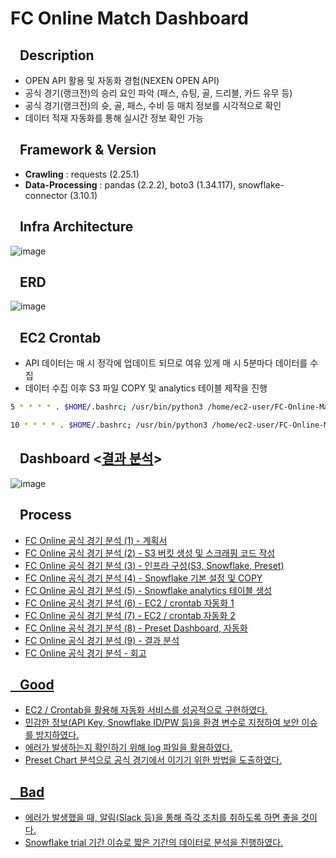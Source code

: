 # FC Online Match Dashboard

## &nbsp;&nbsp;&nbsp;Description
- OPEN API 활용 및 자동화 경험(NEXEN OPEN API)
- 공식 경기(랭크전)의 승리 요인 파악 (패스, 슈팅, 골, 드리블, 카드 유무 등)
- 공식 경기(랭크전)의 슛, 골, 패스, 수비 등 매치 정보를 시각적으로 확인
- 데이터 적재 자동화를 통해 실시간 정보 확인 가능

## &nbsp;&nbsp;&nbsp;Framework & Version
- **Crawling** : requests (2.25.1)
- **Data-Processing** : pandas (2.2.2), boto3 (1.34.117), snowflake-connector (3.10.1)

## &nbsp;&nbsp;&nbsp;Infra Architecture
![image](https://github.com/ss721229/FC-Online-Match-Dashboard/assets/53392184/55ff1965-509b-458a-8a10-5c9d3b70f31a)

## &nbsp;&nbsp;&nbsp;ERD
![image](https://github.com/ss721229/FC-Online-Match-Dashboard/assets/53392184/f3866fb4-d26c-44d5-bd6f-350455a9c245)

## &nbsp;&nbsp;&nbsp;EC2 Crontab
- API 데이터는 매 시 정각에 업데이트 되므로 여유 있게 매 시 5분마다 데이터를 수집
- 데이터 수집 이후 S3 파일 COPY 및 analytics 테이블 제작을 진행
``` bash
5 * * * * . $HOME/.bashrc; /usr/bin/python3 /home/ec2-user/FC-Online-Match-Dashboard/scraping.py >> /home/ec2-user/FC-Online-Match-Dashboard/cron.log 2>&1

10 * * * * . $HOME/.bashrc; /usr/bin/python3 /home/ec2-user/FC-Online-Match-Dashboard/COPY.py >> /home/ec2-user/FC-Online-Match-Dashboard/cron.log 2>&1
```

## &nbsp;&nbsp;&nbsp;Dashboard <<a href="https://sanseo.tistory.com/139">결과 분석</a>>
![image](https://github.com/ss721229/FC-Online-Match-Dashboard/assets/53392184/0a6881b7-eb31-44f9-9d6b-6af3931627be)

## &nbsp;&nbsp;&nbsp;Process
- <a href="https://sanseo.tistory.com/117">FC Online 공식 경기 분석 (1) - 계획서</a>
- <a href="https://sanseo.tistory.com/120">FC Online 공식 경기 분석 (2) - S3 버킷 생성 및 스크래핑 코드 작성</a>
- <a href="https://sanseo.tistory.com/123">FC Online 공식 경기 분석 (3) - 인프라 구성(S3, Snowflake, Preset)</a>
- <a href="https://sanseo.tistory.com/124">FC Online 공식 경기 분석 (4) - Snowflake 기본 설정 및 COPY</a>
- <a href="https://sanseo.tistory.com/126">FC Online 공식 경기 분석 (5) - Snowflake analytics 테이블 생성</a>
- <a href="https://sanseo.tistory.com/128">FC Online 공식 경기 분석 (6) - EC2 / crontab 자동화 1</a>
- <a href="https://sanseo.tistory.com/129">FC Online 공식 경기 분석 (7) - EC2 / crontab 자동화 2</a>
- <a href="https://sanseo.tistory.com/133">FC Online 공식 경기 분석 (8) - Preset Dashboard, 자동화</a>
- <a href="https://sanseo.tistory.com/139">FC Online 공식 경기 분석 (9) - 결과 분석</a>
- <a href="https://sanseo.tistory.com/142">FC Online 공식 경기 분석 - 회고

## &nbsp;&nbsp;&nbsp;Good
- EC2 / Crontab을 활용해 자동화 서비스를 성공적으로 구현하였다.
- 민감한 정보(API Key, Snowflake ID/PW 등)을 환경 변수로 지정하여 보안 이슈를 방지하였다.
- 에러가 발생하는지 확인하기 위해 log 파일을 활용하였다.
- Preset Chart 분석으로 공식 경기에서 이기기 위한 방법을 도출하였다.

## &nbsp;&nbsp;&nbsp;Bad
- 에러가 발생했을 때, 알림(Slack 등)을 통해 즉각 조치를 취하도록 하면 좋을 것이다.
- Snowflake trial 기간 이슈로 짧은 기간의 데이터로 분석을 진행하였다.
